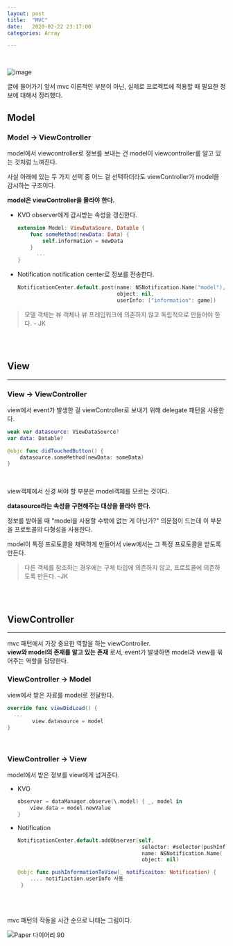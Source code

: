 ```yaml
---
layout: post
title:  "MVC"
date:   2020-02-22 23:17:00 
categories: Array

---
```


<br>

![image](https://user-images.githubusercontent.com/48466830/75874959-2342cc00-5e56-11ea-9045-26f550225e9f.png)

글에 들어가기 앞서 mvc 이론적인 부분이 아닌, 실제로 프로젝트에 적용할 때 필요한 정보에 대해서 정리했다.

<!--more-->

## Model

### Model -> ViewController 

model에서 viewcontroller로 정보를 보내는 건 model이 viewcontroller를 알고 있는 것처럼 느껴진다. <br>

사실 아래에 있는 두 가지 선택 중 어느 걸 선택하더라도 viewController가 model을 감시하는 구조이다. <br>

__model은 viewController을 몰라야 한다.__

- KVO
  observer에게 감시받는 속성을 갱신한다.

  ``` swift 
  extension Model: ViewDataSoure, Datable {
      func someMethod(newData: Data) {
          self.information = newData
      }
    	...
  }
  ```

- Notification
  notification center로 정보를 전송한다.

  ``` swift
  NotificationCenter.default.post(name: NSNotification.Name("model"),
                                  object: nil,
                                  userInfo: ["information": game])
  ```

> 모델 객체는 뷰 객체나 뷰 프레임워크에 의존하지 않고 독립적으로 만들어야 한다.			- JK

<br>

<br>

## View

---

### View -> ViewController

view에서 event가 발생한 걸 viewController로 보내기 위해 delegate 패턴을 사용한다.

``` swift
weak var datasource: ViewDataSource?
var data: Datable?

@objc func didTouchedButton() {
  	datasource.someMethod(newData: someData)
}
```

<br>

view객체에서 신경 써야 할 부분은 model객체를 모르는 것이다. 

__datasource라는 속성을 구현해주는 대상을 몰라야 한다.__ <br>

정보를 받아올 때 "model을 사용할 수밖에 없는 게 아닌가?" 의문점이 드는데 이 부분을 프로토콜의 다형성을 사용한다. <br>

model이 특정 프로토콜을 채택하게 만들어서 view에서는 그 특정 프로토콜을 받도록 만든다.

> 다른 객체를 참조하는 경우에는 구체 타입에 의존하지 않고, 프로토콜에 의존하도록 만든다.			-JK

<br>

<br>

## ViewController 

---

mvc 패턴에서 가장 중요한 역할을 하는 viewController. <br> __view와 model의 존재를 알고 있는 존재__ 로서, event가 발생하면 model과 view를 묶어주는 역할을 담당한다.

### ViewController -> Model

view에서 받은 자료를 model로 전달한다.

``` swift
override func viewDidLoad() {
  ...
		view.datasource = model  
}

```

<br>

### ViewController -> View

model에서 받은 정보를 view에게 넘겨준다.

- KVO

  ``` swift
  observer = dataManager.observe(\.model) { _, model in
      view.data = model.newValue
  }
  ```

- Notification 

  ``` swift
  NotificationCenter.default.addObserver(self,
                                          selector: #selector(pushInformationToView),
                                          name: NSNotification.Name( "model"),
                                          object: nil)
  
  @objc func pushInformationToView(_ notificaiton: Notification) {
      .... notifiaction.userInfo 사용
   }
  ```

<br>

<br>

mvc 패턴의 작동을 시간 순으로 나태는 그림이다.

![Paper 다이어리 90](https://user-images.githubusercontent.com/48466830/76004112-56678700-5f4c-11ea-8bd1-9e47875df435.png)

